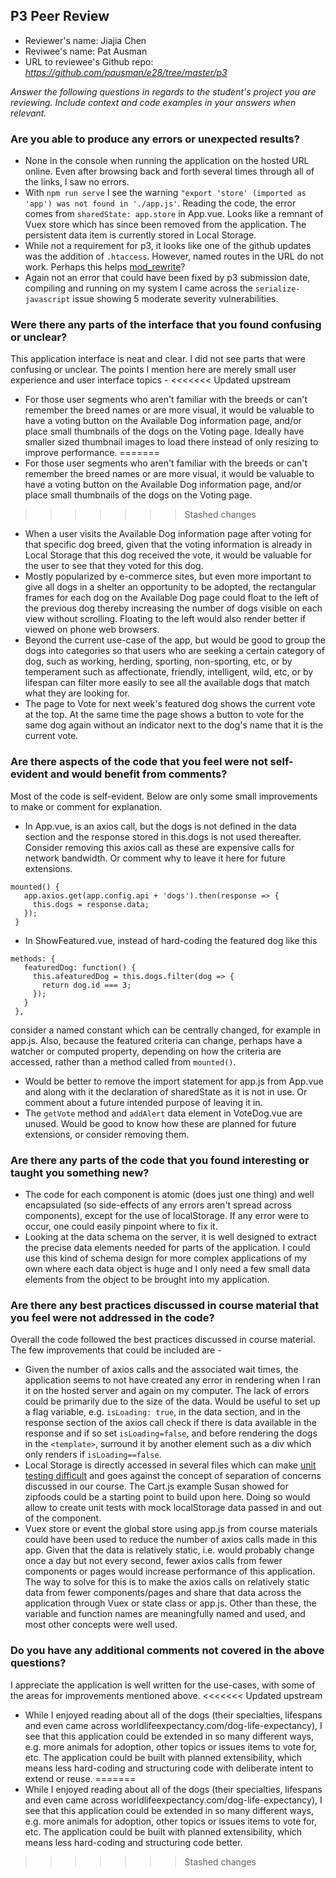 ## P3 Peer Review

+ Reviewer's name: Jiajia Chen
+ Reviwee's name: Pat Ausman
+ URL to reviewee's Github repo: *https://github.com/pausman/e28/tree/master/p3*

*Answer the following questions in regards to the student's project you are reviewing. Include context and code examples in your answers when relevant.*


### Are you able to produce any errors or unexpected results?
+ None in the console when running the application on the hosted URL online. Even after browsing back and forth several times through all of the links, I saw no errors.
+ With ```npm run serve``` I see the warning ```"export 'store' (imported as 'app') was not found in './app.js'```. Reading the code, the error comes from ```sharedState: app.store``` in App.vue. Looks like a remnant of  Vuex store which has since been removed from the application. The persistent data item is currently stored in Local Storage.
+ While not a requirement for p3, it looks like one of the github updates was the addition of ```.htaccess```. However, named routes in the URL do not work. Perhaps this helps [mod_rewrite](https://github.com/susanBuck/e28-fall19/issues/147)?
+ Again not an error that could have been fixed by p3 submission date, compiling and running on my system I came across the ```serialize-javascript``` issue showing 5 moderate severity vulnerabilities.

### Were there any parts of the interface that you found confusing or unclear?
This application interface is neat and clear. I did not see parts that were confusing or unclear. The points I mention here are merely small user experience and user interface topics -
<<<<<<< Updated upstream
+ For those user segments who aren't familiar with the breeds or can't remember the breed names or are more visual, it would be valuable to have a voting button on the Available Dog information page, and/or place small thumbnails of the dogs on the Voting page. Ideally have smaller sized thumbnail images to load there instead of only resizing to improve performance. 
=======
+ For those user segments who aren't familiar with the breeds or can't remember the breed names or are more visual, it would be valuable to have a voting button on the Available Dog information page, and/or place small thumbnails of the dogs on the Voting page.
>>>>>>> Stashed changes
+ When a user visits the Available Dog information page after voting for that specific dog breed, given that the voting information is already in Local Storage that this dog received the vote, it would be valuable for the user to see that they voted for this dog.
+ Mostly popularized by e-commerce sites, but even more important to give all dogs in a shelter an opportunity to be adopted, the rectangular frames for each dog on the Available Dog page could float to the left of the previous dog thereby increasing the number of dogs visible on each view without scrolling. Floating to the left would also render better if viewed on phone web browsers.
+ Beyond the current use-case of the app, but would be good to group the dogs into categories so that users who are seeking a certain category of dog, such as working, herding, sporting, non-sporting, etc, or by temperament such as affectionate, friendly, intelligent, wild, etc, or by lifespan can filter more easily to see all the available dogs that match what they are looking for.
+ The page to Vote for next week's featured dog shows the current vote at the top. At the same time the page shows a button to vote for the same dog again without an indicator next to the dog's name that it is the current vote.

### Are there aspects of the code that you feel were not self-evident and would benefit from comments?
Most of the code is self-evident. Below are only some small improvements to make or comment for explanation.
+ In App.vue, is an axios call, but the dogs is not defined in the data section and the response stored in this.dogs is not used thereafter. Consider removing this axios call as these are expensive calls for network bandwidth. Or comment why to leave it here for future extensions.
```
mounted() {
   app.axios.get(app.config.api + 'dogs').then(response => {
     this.dogs = response.data;
   });
 }
```
+ In ShowFeatured.vue, instead of hard-coding the featured dog like this
```
methods: {
   featuredDog: function() {
     this.afeaturedDog = this.dogs.filter(dog => {
       return dog.id === 3;
     });
   }
 },
 ```
consider a named constant which can be centrally changed, for example in app.js. Also, because the featured criteria can change, perhaps have a watcher or computed property, depending on how the criteria are accessed, rather than a method called from ```mounted()```.
+ Would be better to remove the import statement for app.js from App.vue and along with it the declaration of sharedState as it is not in use. Or comment about a future intended purpose of leaving it in.
+ The ```getVote``` method and ```addAlert``` data element in VoteDog.vue are unused. Would be good to know how these are planned for future extensions, or consider removing them.


### Are there any parts of the code that you found interesting or taught you something new?
+ The code for each component is atomic (does just one thing) and well encapsulated (so side-effects of any errors aren't spread across components), except for the use of localStorage. If any error were to occur, one could easily pinpoint where to fix it.
+ Looking at the data schema on the server, it is well designed to extract the precise data elements needed for parts of the application. I could use this kind of schema design for more complex applications of my own where each data object is huge and I only need a few small data elements from the object to be brought into my application.


### Are there any best practices discussed in course material that you feel were not addressed in the code?
Overall the code followed the best practices discussed in course material. The few improvements that could be included are -
+ Given the number of axios calls and the associated wait times, the application seems to not have created any error in rendering when I ran it on the hosted server and again on my computer. The lack of errors could be primarily due to the size of the data. Would be useful to set up a flag variable, e.g. ```isLoading: true```, in the data section, and in the response section of the axios call check if there is data available in the response and if so set ```isLoading=false```, and before rendering the dogs in the ```<template>```, surround it by another element such as a div which only renders if ```isLoading==false```.
+ Local Storage is directly accessed in several files which can make [unit testing difficult](https://github.com/susanBuck/e28-fall19/issues/157) and goes against the concept of separation of concerns discussed in our course. The Cart.js example Susan showed for zipfoods could be a starting point to build upon here. Doing so would allow to create unit tests with mock localStorage data passed in and out of the component.
+ Vuex store or event the global store using app.js from course materials could have been used to reduce the number of axios calls made in this app. Given that the data is relatively static, i.e. would probably change once a day but not every second, fewer axios calls from fewer components or pages would increase performance of this application. The way to solve for this is to make the axios calls on relatively static data from fewer components/pages and share that data across the application through Vuex or state class or app.js.
Other than these, the variable and function names are meaningfully named and used, and most other concepts were well used.


### Do you have any additional comments not covered in the above questions?
I appreciate the application is well written for the use-cases, with some of the areas for improvements mentioned above.
<<<<<<< Updated upstream
+ While I enjoyed reading about all of the dogs (their specialties, lifespans and even came across worldlifeexpectancy.com/dog-life-expectancy), I see that this application could be extended in so many different ways, e.g. more animals for adoption, other topics or issues items to vote for, etc. The application could be built with planned extensibility, which means less hard-coding and structuring code with deliberate intent to extend or reuse.
=======
+ While I enjoyed reading about all of the dogs (their specialties, lifespans and even came across worldlifeexpectancy.com/dog-life-expectancy), I see that this application could be extended in so many different ways, e.g. more animals for adoption, other topics or issues items to vote for, etc. The application could be built with planned extensibility, which means less hard-coding and structuring code better.
>>>>>>> Stashed changes

